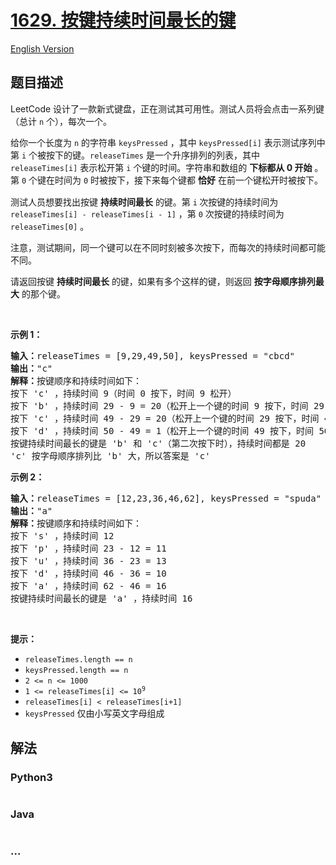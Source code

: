 # [1629. 按键持续时间最长的键](https://leetcode-cn.com/problems/slowest-key)

[English Version](/solution/1600-1699/1629.Slowest%20Key/README_EN.md)

## 题目描述

<!-- 这里写题目描述 -->

<p>LeetCode 设计了一款新式键盘，正在测试其可用性。测试人员将会点击一系列键（总计 <code>n</code> 个），每次一个。</p>

<p>给你一个长度为 <code>n</code> 的字符串 <code>keysPressed</code> ，其中 <code>keysPressed[i]</code> 表示测试序列中第 <code>i</code> 个被按下的键。<code>releaseTimes</code> 是一个升序排列的列表，其中 <code>releaseTimes[i]</code> 表示松开第 <code>i</code> 个键的时间。字符串和数组的 <strong>下标都从 0 开始</strong> 。第 <code>0</code> 个键在时间为 <code>0</code> 时被按下，接下来每个键都 <strong>恰好</strong> 在前一个键松开时被按下。</p>

<p>测试人员想要找出按键 <strong>持续时间最长</strong> 的键。第 <code>i</code><sup> </sup>次按键的持续时间为 <code>releaseTimes[i] - releaseTimes[i - 1]</code> ，第 <code>0</code> 次按键的持续时间为 <code>releaseTimes[0]</code> 。</p>

<p>注意，测试期间，同一个键可以在不同时刻被多次按下，而每次的持续时间都可能不同。</p>

<p>请返回按键 <strong>持续时间最长</strong> 的键，如果有多个这样的键，则返回 <strong>按字母顺序排列最大</strong> 的那个键。</p>

<p> </p>

<p><strong>示例 1：</strong></p>

<pre>
<strong>输入：</strong>releaseTimes = [9,29,49,50], keysPressed = "cbcd"
<strong>输出：</strong>"c"
<strong>解释：</strong>按键顺序和持续时间如下：
按下 'c' ，持续时间 9（时间 0 按下，时间 9 松开）
按下 'b' ，持续时间 29 - 9 = 20（松开上一个键的时间 9 按下，时间 29 松开）
按下 'c' ，持续时间 49 - 29 = 20（松开上一个键的时间 29 按下，时间 49 松开）
按下 'd' ，持续时间 50 - 49 = 1（松开上一个键的时间 49 按下，时间 50 松开）
按键持续时间最长的键是 'b' 和 'c'（第二次按下时），持续时间都是 20
'c' 按字母顺序排列比 'b' 大，所以答案是 'c'
</pre>

<p><strong>示例 2：</strong></p>

<pre>
<strong>输入：</strong>releaseTimes = [12,23,36,46,62], keysPressed = "spuda"
<strong>输出：</strong>"a"
<strong>解释：</strong>按键顺序和持续时间如下：
按下 's' ，持续时间 12
按下 'p' ，持续时间 23 - 12 = 11
按下 'u' ，持续时间 36 - 23 = 13
按下 'd' ，持续时间 46 - 36 = 10
按下 'a' ，持续时间 62 - 46 = 16
按键持续时间最长的键是 'a' ，持续时间 16</pre>

<p> </p>

<p><strong>提示：</strong></p>

<ul>
	<li><code>releaseTimes.length == n</code></li>
	<li><code>keysPressed.length == n</code></li>
	<li><code>2 <= n <= 1000</code></li>
	<li><code>1 <= releaseTimes[i] <= 10<sup>9</sup></code></li>
	<li><code>releaseTimes[i] < releaseTimes[i+1]</code></li>
	<li><code>keysPressed</code> 仅由小写英文字母组成</li>
</ul>


## 解法

<!-- 这里可写通用的实现逻辑 -->

<!-- tabs:start -->

### **Python3**

<!-- 这里可写当前语言的特殊实现逻辑 -->

```python

```

### **Java**

<!-- 这里可写当前语言的特殊实现逻辑 -->

```java

```

### **...**

```

```

<!-- tabs:end -->

